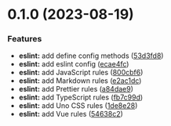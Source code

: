# 0.1.0 (2023-08-19)


### Features

* **eslint:** add define config methods ([53d3fd8](https://github.com/chengpeiquan/bassist/commit/53d3fd855af4831a1cda18ecd496a983247ac170))
* **eslint:** add eslint config ([ecae4fc](https://github.com/chengpeiquan/bassist/commit/ecae4fc16e3e7b789b2999d079b64372bb337ffc))
* **eslint:** add JavaScript rules ([800cbf6](https://github.com/chengpeiquan/bassist/commit/800cbf609a4b8248ad564753adebc6cf3bbf2262))
* **eslint:** add Markdown rules ([e2ac1dc](https://github.com/chengpeiquan/bassist/commit/e2ac1dcf709c238e45e64b3b189692074333ca42))
* **eslint:** add Prettier rules ([a84dae9](https://github.com/chengpeiquan/bassist/commit/a84dae953470f07a8aa6ee8c3b24604f1fb52cb5))
* **eslint:** add TypeScript rules ([fb7c99d](https://github.com/chengpeiquan/bassist/commit/fb7c99dfbe8b11d4579b265ba1a79a6aed4ab7b9))
* **eslint:** add Uno CSS rules ([1de8e28](https://github.com/chengpeiquan/bassist/commit/1de8e288b9771da873959e0044e1f5612a96dc37))
* **eslint:** add Vue rules ([54638c2](https://github.com/chengpeiquan/bassist/commit/54638c20f49a82ebff4b4283e774f3bd7997efe2))



